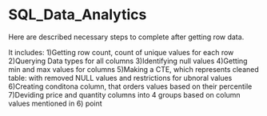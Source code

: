 # SQL_Data_Analytics

Here are described necessary steps to complete after getting row data.

It includes:
1)Getting row count, count of unique values for each row
2)Querying Data types for all columns
3)Identifying null values 
4)Getting min and max values for columns
5)Making a CTE, which represents cleaned table: with removed NULL values and  restrictions for ubnoral values
6)Creating conditona column, that orders values based on their percentile
7)Deviding price and quantity columns into 4 groups based on column values mentioned in 6) point
